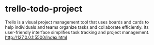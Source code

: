 # trello-todo-project
Trello is a visual project management tool that uses boards and cards to help individuals and teams organize tasks and collaborate efficiently. Its user-friendly interface simplifies task tracking and project management.
http://127.0.0.1:5500/index.html
